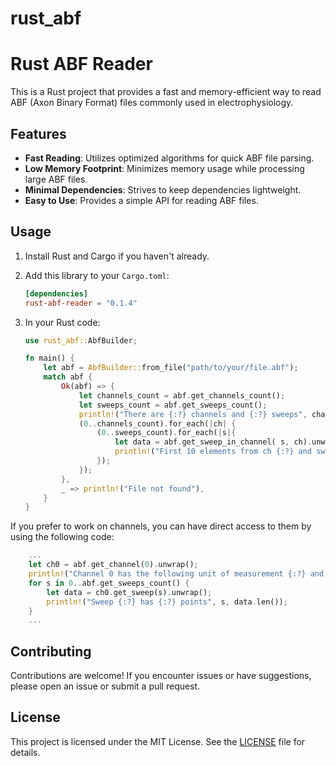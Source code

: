 # rust_abf

# Rust ABF Reader

This is a Rust project that provides a fast and memory-efficient way to read ABF (Axon Binary Format) files commonly used in electrophysiology.

## Features

- **Fast Reading**: Utilizes optimized algorithms for quick ABF file parsing.
- **Low Memory Footprint**: Minimizes memory usage while processing large ABF files.
- **Minimal Dependencies**: Strives to keep dependencies lightweight.
- **Easy to Use**: Provides a simple API for reading ABF files.

## Usage

1. Install Rust and Cargo if you haven't already.
2. Add this library to your `Cargo.toml`:

    ```toml
    [dependencies]
    rust-abf-reader = "0.1.4"
    ```

3. In your Rust code:

    ```rust
    use rust_abf::AbfBuilder;

    fn main() {
        let abf = AbfBuilder::from_file("path/to/your/file.abf");
        match abf {
            Ok(abf) => {
                let channels_count = abf.get_channels_count();
                let sweeps_count = abf.get_sweeps_count();
                println!("There are {:?} channels and {:?} sweeps", channels_count, sweeps_count);
                (0..channels_count).for_each(|ch| {
                    (0..sweeps_count).for_each(|s|{
                        let data = abf.get_sweep_in_channel( s, ch).unwrap();
                        println!("First 10 elements from ch {:?} and sweep {:?}: {:?}", ch, s, &data[0..10]);
                    });
                });
            },
            _ => println!("File not found"),
        }
    }
    ```

If you prefer to work on channels, you can have direct access to them by using the following code:
```rust
    ...
    let ch0 = abf.get_channel(0).unwrap();
    println!("Channel 0 has the following unit of measurement {:?} and the following label {:?}", ch0.get_uom(), ch0.get_label());
    for s in 0..abf.get_sweeps_count() {
        let data = ch0.get_sweep(s).unwrap();
        println!("Sweep {:?} has {:?} points", s, data.len());
    }
    ...
``` 
## Contributing

Contributions are welcome! If you encounter issues or have suggestions, please open an issue or submit a pull request.

## License

This project is licensed under the MIT License. See the [LICENSE](LICENSE) file for details.